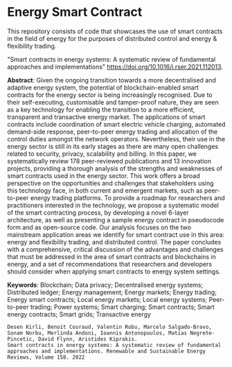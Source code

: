 # Energy Smart Contract

This repository consists of code that showcases the use of smart contracts in the field of energy for the purposes of distributed control and energy & flexibility trading.


"Smart contracts in energy systems: A systematic review of fundamental approaches and implementations"
https://doi.org/10.1016/j.rser.2021.112013.

**Abstract**: Given the ongoing transition towards a more decentralised and adaptive energy system, the potential of blockchain-enabled smart contracts for the energy sector is being increasingly recognised. Due to their self-executing, customisable and tamper-proof nature, they are seen as a key technology for enabling the transition to a more efficient, transparent and transactive energy market. The applications of smart contracts include coordination of smart electric vehicle charging, automated demand-side response, peer-to-peer energy trading and allocation of the control duties amongst the network operators. Nevertheless, their use in the energy sector is still in its early stages as there are many open challenges related to security, privacy, scalability and billing. In this paper, we systematically review 178 peer-reviewed publications and 13 innovation projects, providing a thorough analysis of the strengths and weaknesses of smart contracts used in the energy sector. This work offers a broad perspective on the opportunities and challenges that stakeholders using this technology face, in both current and emergent markets, such as peer-to-peer energy trading platforms. To provide a roadmap for researchers and practitioners interested in the technology, we propose a systematic model of the smart contracting process, by developing a novel 6-layer architecture, as well as presenting a sample energy contract in pseudocode form and as open-source code. Our analysis focuses on the two mainstream application areas we identify for smart contract use in this area: energy and flexibility trading, and distributed control. The paper concludes with a comprehensive, critical discussion of the advantages and challenges that must be addressed in the area of smart contracts and blockchains in energy, and a set of recommendations that researchers and developers should consider when applying smart contracts to energy system settings.

**Keywords**: Blockchain; Data privacy; Decentralised energy systems; Distributed ledger; Energy management; Energy markets; Energy trading; Energy smart contracts; Local energy markets; Local energy systems; Peer-to-peer trading; Power systems; Smart charging; Smart contracts; Smart energy contracts; Smart grids; Transactive energy

```
Desen Kirli, Benoit Couraud, Valentin Robu, Marcelo Salgado-Bravo, Sonam Norbu, Merlinda Andoni, Ioannis Antonopoulos, Matias Negrete-Pincetic, David Flynn, Aristides Kiprakis.
Smart contracts in energy systems: A systematic review of fundamental approaches and implementations. Renewable and Sustainable Energy Reviews, Volume 158. 2022
```
